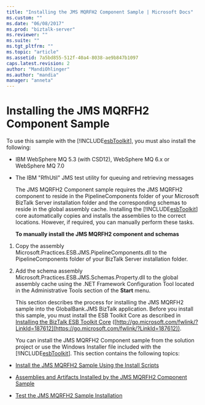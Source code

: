 ```yaml
---
title: "Installing the JMS MQRFH2 Component Sample | Microsoft Docs"
ms.custom: ""
ms.date: "06/08/2017"
ms.prod: "biztalk-server"
ms.reviewer: ""
ms.suite: ""
ms.tgt_pltfrm: ""
ms.topic: "article"
ms.assetid: 7a5bd855-512f-40a4-8038-ae9b847b1097
caps.latest.revision: 2
author: "MandiOhlinger"
ms.author: "mandia"
manager: "anneta"
---
```

# Installing the JMS MQRFH2 Component Sample
To use this sample with the [!INCLUDE[esbToolkit](../includes/esbtoolkit-md.md)], you must also install the following:

- IBM WebSphere MQ 5.3 (with CSD12), WebSphere MQ 6.x or WebSphere MQ 7.0

- The IBM "RfhUtil" JMS test utility for queuing and retrieving messages

  The JMS MQRFH2 Component sample requires the JMS MQRFH2 component to reside in the PipelineComponents folder of your Microsoft BizTalk Server installation folder and the corresponding schemas to reside in the global assembly cache. Installing the [!INCLUDE[esbToolkit](../includes/esbtoolkit-md.md)] core automatically copies and installs the assemblies to the correct locations. However, if required, you can manually perform these tasks.

  **To manually install the JMS MQRFH2 component and schemas**

1. Copy the assembly Microsoft.Practices.ESB.JMS.PipelineComponents.dll to the PipelineComponents folder of your BizTalk Server installation folder.

2. Add the schema assembly Microsoft.Practices.ESB.JMS.Schemas.Property.dll to the global assembly cache using the .NET Framework Configuration Tool located in the Administrative Tools section of the **Start** menu.

   This section describes the process for installing the JMS MQRFH2 sample into the GlobalBank.JMS BizTalk application. Before you install this sample, you must install the ESB Toolkit Core as described in [Installing the BizTalk ESB Toolkit Core](https://go.microsoft.com/fwlink/?LinkId=187612) ([http://go.microsoft.com/fwlink/?LinkId=187612](https://go.microsoft.com/fwlink/?LinkId=187612)).

   You can install the JMS MQRFH2 Component sample from the solution project or use the Windows Installer file included with the [!INCLUDE[esbToolkit](../includes/esbtoolkit-md.md)]. This section contains the following topics:

-   [Install the JMS MQRFH2 Sample Using the Install Scripts](../esb-toolkit/install-the-jms-mqrfh2-sample-using-the-install-scripts.md)

-   [Assemblies and Artifacts Installed by the JMS MQRFH2 Component Sample](../esb-toolkit/assemblies-and-artifacts-installed-by-the-jms-mqrfh2-component-sample.md)

-   [Test the JMS MQRFH2 Sample Installation](../esb-toolkit/test-the-jms-mqrfh2-sample-installation.md)